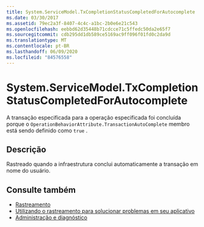 ```yaml
---
title: System.ServiceModel.TxCompletionStatusCompletedForAutocomplete
ms.date: 03/30/2017
ms.assetid: 79ec2a3f-8407-4c4c-a1bc-2b0e6e21c543
ms.openlocfilehash: eebbd62d35448b71cdcce71c5ffedc50da2e65f7
ms.sourcegitcommit: cdb295dd1db589ce5169ac9ff096f01fd0c2da9d
ms.translationtype: MT
ms.contentlocale: pt-BR
ms.lasthandoff: 06/09/2020
ms.locfileid: "84576558"
---
```

# <a name="systemservicemodeltxcompletionstatuscompletedforautocomplete"></a>System.ServiceModel.TxCompletionStatusCompletedForAutocomplete
A transação especificada para a operação especificada foi concluída porque o `OperationBehaviorAttribute.TransactionAutoComplete` membro está sendo definido como `true` .  
  
## <a name="description"></a>Descrição  
 Rastreado quando a infraestrutura conclui automaticamente a transação em nome do usuário.  
  
## <a name="see-also"></a>Consulte também

- [Rastreamento](index.md)
- [Utilizando o rastreamento para solucionar problemas em seu aplicativo](using-tracing-to-troubleshoot-your-application.md)
- [Administração e diagnóstico](../index.md)

